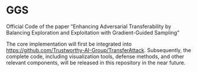 # GGS
Official Code of the paper “Enhancing Adversarial Transferability by Balancing Exploration and Exploitation with Gradient-Guided Sampling”


The core implementation will first be integrated into https://github.com/Trustworthy-AI-Group/TransferAttack. Subsequently, the complete code, including visualization tools, defense methods, and other relevant components, will be released in this repository in the near future.
